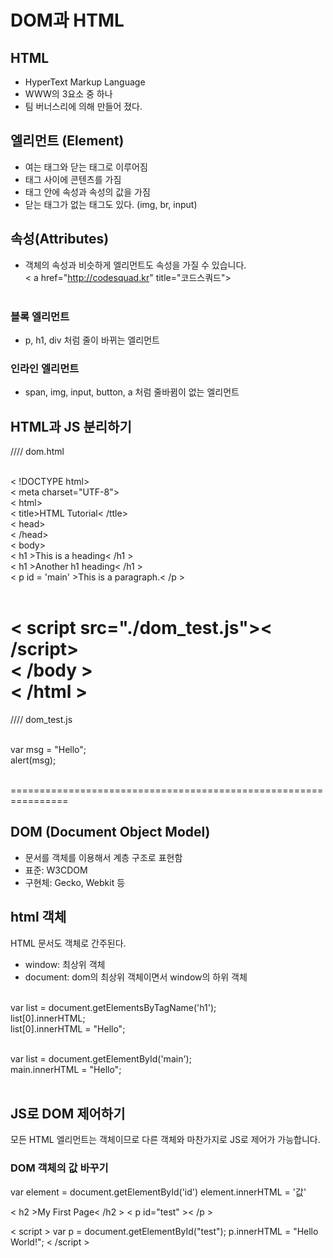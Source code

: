 # DOM과 HTML

## HTML

- HyperText Markup Language
- WWW의 3요소 중 하나
- 팀 버너스리에 의해 만들어 졌다.

## 엘리먼트 (Element)

- 여는 태그와 닫는 태그로 이루어짐
- 태그 사이에 콘텐츠를 가짐
- 태그 안에 속성과 속성의 값을 가짐
- 닫는 태그가 없는 태그도 있다. (img, br, input)

## 속성(Attributes)

- 객체의 속성과 비슷하게 엘리먼트도 속성을 가질 수 있습니다. <br/>
  < a href="http://codesquad.kr" title="코드스쿼드"> <br/><br/>

### 블록 엘리먼트

- p, h1, div 처럼 줄이 바뀌는 엘리먼트

### 인라인 엘리먼트

- span, img, input, button, a 처럼 줄바뀜이 없는 엘리먼트

## HTML과 JS 분리하기

//// dom.html <br/><br/>

< !DOCTYPE html> <br/>
< meta charset="UTF-8"> <br/>
< html> <br/>
< title>HTML Tutorial< /ttle> <br/>
< head> <br/>
< /head> <br/>
< body> <br/>
< h1 >This is a heading< /h1 > <br/>
< h1 >Another h1 heading< /h1 > <br/>
< p id = 'main' >This is a paragraph.< /p > <br/><br/>

< script src="./dom_test.js">< /script> <br/>
< /body > <br/>
< /html > <br/>
================================================================

//// dom_test.js <br/><br/>

var msg = "Hello"; <br/>
alert(msg); <br/><br/>

================================================================

## DOM (Document Object Model)

- 문서를 객체를 이용해서 계층 구조로 표현함
- 표준: W3CDOM
- 구현체: Gecko, Webkit 등

## html 객체

HTML 문서도 객체로 간주된다. <br/>

- window: 최상위 객체
- document: dom의 최상위 객체이면서 window의 하위 객체 <br/><br/>

var list = document.getElementsByTagName('h1'); <br/>
list[0].innerHTML; <br/>
list[0].innerHTML = "Hello"; <br/><br/>

var list = document.getElementById('main'); <br/>
main.innerHTML = "Hello"; <br/><br/>

## JS로 DOM 제어하기

모든 HTML 엘리먼트는 객체이므로 다른 객체와 마찬가지로 JS로 제어가 가능합니다.

### DOM 객체의 값 바꾸기

var element = document.getElementById('id')
element.innerHTML = '값'

< h2 >My First Page< /h2 >
< p id="test" >< /p >

< script >
var p = document.getElementById("test");
p.innerHTML = "Hello World!";
< /script >
